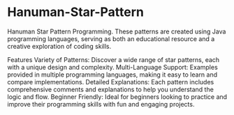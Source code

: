 # Hanuman-Star-Pattern
Hanuman Star Pattern Programming. These patterns are created using Java programming languages, serving as both an educational resource and a creative exploration of coding skills.

Features
Variety of Patterns: Discover a wide range of star patterns, each with a unique design and complexity.
Multi-Language Support: Examples provided in multiple programming languages, making it easy to learn and compare implementations.
Detailed Explanations: Each pattern includes comprehensive comments and explanations to help you understand the logic and flow.
Beginner Friendly: Ideal for beginners looking to practice and improve their programming skills with fun and engaging projects.
